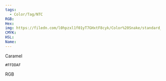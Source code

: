 ```yaml
---
tags:
  - Color/Tag/NTC
RGB:
Hex:
img: https://filedn.com/l0hpzxl1f01yT7GHxtF8cyk/Color%20Snake/standard_csv_to_svg//FFDDAF.svg
CMYK:
HSL:
Name:
---
```

Caramel
```palette
#FFDDAF
```
RGB
